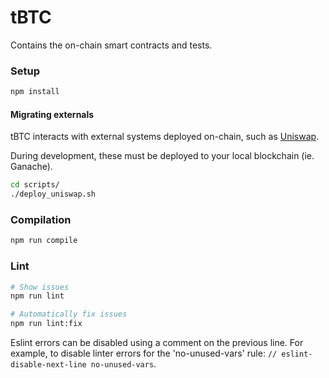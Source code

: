 tBTC
====

Contains the on-chain smart contracts and tests.

### Setup

```sh
npm install
```

#### Migrating externals

tBTC interacts with external systems deployed on-chain, such as [Uniswap](https://uniswap.exchange).

During development, these must be deployed to your local blockchain (ie. Ganache).

```sh
cd scripts/
./deploy_uniswap.sh
```

### Compilation

```sh
npm run compile
```

### Lint

```sh
# Show issues
npm run lint

# Automatically fix issues
npm run lint:fix
```

Eslint errors can be disabled using a comment on the previous line. For example,
to disable linter errors for the 'no-unused-vars' rule:
`// eslint-disable-next-line no-unused-vars`.
